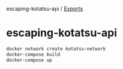 escaping-kotatsu-api / [Exports](modules.md)

# escaping-kotatsu-api

```bash
docker network create kotatsu-network
docker-compose build
docker-compose up
```
